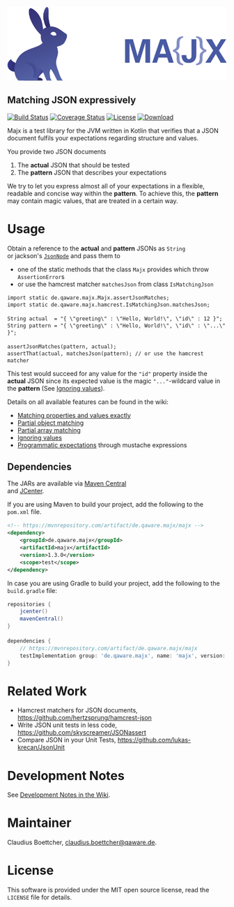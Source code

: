 ![majx Logo](/doc/majx-logo-medium.png)
## Matching JSON expressively
[![Build Status](https://travis-ci.org/qaware/majx.svg?branch=master)](https://travis-ci.org/qaware/majx) [![Coverage Status](https://coveralls.io/repos/github/qaware/majx/badge.svg?branch=master)](https://coveralls.io/github/qaware/majx?branch=master) [![License](http://img.shields.io/badge/license-MIT-green.svg?style=flat)]() [![Download](https://api.bintray.com/packages/qaware-oss/maven/majx/images/download.svg) ](https://bintray.com/qaware-oss/maven/majx/_latestVersion)

Majx is a test library for the JVM written in Kotlin that verifies that a JSON document fulfils your expectations regarding
structure and values.

You provide two JSON documents

1. The **actual** JSON that should be tested
2. The **pattern** JSON that describes your expectations

We try to let you express almost all of your expectations in a flexible, readable
and concise way within the **pattern**. To achieve this, the **pattern** may contain magic
values, that are treated in a certain way.

# Usage

Obtain a reference to the **actual** and **pattern** JSONs as `String`  
or jackson's [`JsonNode`](https://fasterxml.github.io/jackson-databind/javadoc/2.8/com/fasterxml/jackson/databind/JsonNode.html)
and pass them to

- one of the static methods that the class `Majx` provides which throw `AssertionError`s
- or use the hamcrest matcher `matchesJson` from class `IsMatchingJson`

```
import static de.qaware.majx.Majx.assertJsonMatches;
import static de.qaware.majx.hamcrest.IsMatchingJson.matchesJson;

String actual  = "{ \"greeting\" : \"Hello, World!\", \"id\" : 12 }";
String pattern = "{ \"greeting\" : \"Hello, World!\", \"id\" : \"...\" }";

assertJsonMatches(pattern, actual);
assertThat(actual, matchesJson(pattern); // or use the hamcrest matcher
```

This test would succeed for any value for the `"id"` property inside the **actual** JSON
since its expected value is the magic `"..."`-wildcard value in the **pattern** 
(See [Ignoring values](https://github.com/qaware/majx/wiki/Ignoring-values)).

Details on all available features can be found in the wiki:

* [Matching properties and values exactly](https://github.com/qaware/majx/wiki/Matching-properties-and-values-exactly)
* [Partial object matching](https://github.com/qaware/majx/wiki/Partial-object-matching)
* [Partial array matching](https://github.com/qaware/majx/wiki/Partial-array-matching)
* [Ignoring values](https://github.com/qaware/majx/wiki/Ignoring-values)
* [Programmatic expectations](https://github.com/qaware/majx/wiki/Programmatic-expectations) through mustache expressions

## Dependencies

The JARs are available via  [Maven Central](https://mvnrepository.com/artifact/de.qaware.majx/majx)  
and [JCenter](https://bintray.com/qaware-oss/maven/majx).

If you are using Maven to build your project, add the following to the `pom.xml` file.

```XML
<!-- https://mvnrepository.com/artifact/de.qaware.majx/majx -->
<dependency>
    <groupId>de.qaware.majx</groupId>
    <artifactId>majx</artifactId>
    <version>1.3.0</version>
    <scope>test</scope>
</dependency>
```

In case you are using Gradle to build your project, add the following to the `build.gradle` file:

```groovy
repositories {
    jcenter()
    mavenCentral()
}

dependencies {
    // https://mvnrepository.com/artifact/de.qaware.majx/majx
    testImplementation group: 'de.qaware.majx', name: 'majx', version: '1.3.0'
}
```

# Related Work

* Hamcrest matchers for JSON documents, https://github.com/hertzsprung/hamcrest-json
* Write JSON unit tests in less code, https://github.com/skyscreamer/JSONassert
* Compare JSON in your Unit Tests, https://github.com/lukas-krecan/JsonUnit

# Development Notes

See [Development Notes in the Wiki](https://github.com/qaware/majx/wiki/Development-Notes).

# Maintainer

Claudius Boettcher, <claudius.boettcher@qaware.de>.

# License

This software is provided under the MIT open source license, read the `LICENSE` file for details.
